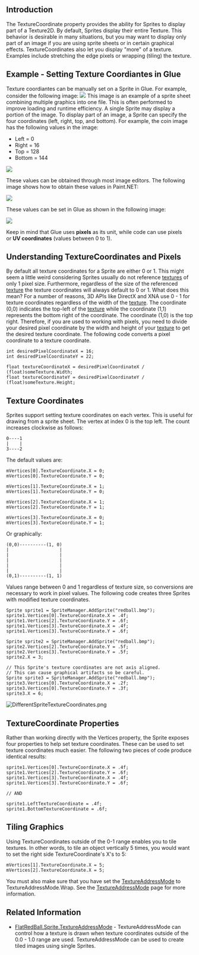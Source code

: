 ## Introduction

The TextureCoordinate property provides the ability for Sprites to display part of a Texture2D. By default, Sprites display their entire Texture. This behavior is desirable in many situations, but you may want to display only part of an image if you are using sprite sheets or in certain graphical effects. TextureCoordinates also let you display "more" of a texture. Examples include stretching the edge pixels or wrapping (tiling) the texture.

## Example - Setting Texture Coordiantes in Glue

Texture coordiantes can be manually set on a Sprite in Glue. For example, consider the following image: ![](https://raw.githubusercontent.com/vchelaru/FlatRedBall/NetStandard/Samples/Platformer/BreakingBlocks/FRBPlatformer.png) This image is an example of a sprite sheet combining multiple graphics into one file. This is often performed to improve loading and runtime efficiency. A single Sprite may display a portion of the image. To display part of an image, a Sprite can specify the four coordinates (left, right, top, and bottom). For example, the coin image has the following values in the image:

-   Left = 0
-   Right = 16
-   Top = 128
-   Bottom = 144

![](/media/2021-04-img_6074bfeed2cae.png)

These values can be obtained through most image editors. The following image shows how to obtain these values in Paint.NET:

![](/media/2021-04-img_6074b92ea2b46.png)

These values can be set in Glue as shown in the following image:

![](/media/2021-04-img_6074b9a2509fa.png)

Keep in mind that Glue uses **pixels** as its unit, while code can use pixels or **UV coordinates** (values between 0 to 1).

## Understanding TextureCoordinates and Pixels

By default all texture coordinates for a Sprite are either 0 or 1. This might seem a little weird considering Sprites usually do not reference [textures](/frb/docs/index.php?title=Microsoft.Xna.Framework.Graphics.Texture2D.md "Microsoft.Xna.Framework.Graphics.Texture2D") of only 1 pixel size. Furthermore, regardless of the size of the referenced [texture](/frb/docs/index.php?title=Microsoft.Xna.Framework.Graphics.Texture2D.md "Microsoft.Xna.Framework.Graphics.Texture2D") the texture coordinates will always default to 0 or 1. What does this mean? For a number of reasons, 3D APIs like DirectX and XNA use 0 - 1 for texture coordinates regardless of the width of the [texture](/frb/docs/index.php?title=Microsoft.Xna.Framework.Graphics.Texture2D.md "Microsoft.Xna.Framework.Graphics.Texture2D"). The coordinate (0,0) indicates the top-left of the [texture](/frb/docs/index.php?title=Microsoft.Xna.Framework.Graphics.Texture2D.md "Microsoft.Xna.Framework.Graphics.Texture2D") while the coordinate (1,1) represents the bottom right of the coordinate. The coordinate (1,0) is the top right. Therefore, if you are used to working with pixels, you need to divide your desired pixel coordinate by the width and height of your [texture](/frb/docs/index.php?title=Microsoft.Xna.Framework.Graphics.Texture2D.md "Microsoft.Xna.Framework.Graphics.Texture2D") to get the desired texture coordinate. The following code converts a pixel coordinate to a texture coordinate.

    int desiredPixelCoordinateX = 16;
    int desiredPixelCoordinateY = 22;

    float textureCoordinateX = desiredPixelCoordinateX / (float)someTexture.Width;
    float textureCoordinateY = desiredPixelCoordinateY / (float)someTexture.Height;

## Texture Coordinates

Sprites support setting texture coordinates on each vertex. This is useful for drawing from a sprite sheet. The vertex at index 0 is the top left. The count increases clockwise as follows:

    0----1
    |    |
    3----2

The default values are:

    mVertices[0].TextureCoordinate.X = 0;
    mVertices[0].TextureCoordinate.Y = 0;

    mVertices[1].TextureCoordinate.X = 1;
    mVertices[1].TextureCoordinate.Y = 0;

    mVertices[2].TextureCoordinate.X = 1;
    mVertices[2].TextureCoordinate.Y = 1;

    mVertices[3].TextureCoordinate.X = 0;
    mVertices[3].TextureCoordinate.Y = 1;

Or graphically:

    (0,0)----------(1, 0)
    |                   |
    |                   |
    |                   |
    |                   |
    |                   |
    (0,1)----------(1, 1)

Values range between 0 and 1 regardless of texture size, so conversions are necessary to work in pixel values. The following code creates three Sprites with modified texture coordinates.

    Sprite sprite1 = SpriteManager.AddSprite("redball.bmp");
    sprite1.Vertices[0].TextureCoordinate.X = .4f;
    sprite1.Vertices[2].TextureCoordinate.Y = .6f;
    sprite1.Vertices[3].TextureCoordinate.X = .4f;
    sprite1.Vertices[3].TextureCoordinate.Y = .6f;

    Sprite sprite2 = SpriteManager.AddSprite("redball.bmp");
    sprite2.Vertices[2].TextureCoordinate.Y = .5f;
    sprite2.Vertices[3].TextureCoordinate.Y = .5f;
    sprite2.X = 3;

    // This Sprite's texture coordinates are not axis aligned.
    // This can cause graphical artifacts so be careful.
    Sprite sprite3 = SpriteManager.AddSprite("redball.bmp");
    sprite3.Vertices[0].TextureCoordinate.X = .2f;
    sprite3.Vertices[0].TextureCoordinate.Y = .3f;
    sprite3.X = 6;

![DifferentSpriteTextureCoordinates.png](/media/migrated_media-DifferentSpriteTextureCoordinates.png)

## TextureCoordinate Properties

Rather than working directly with the Vertices property, the Sprite exposes four properties to help set texture coordinates. These can be used to set texture coordinates much easier. The following two pieces of code produce identical results:

    sprite1.Vertices[0].TextureCoordinate.X = .4f;
    sprite1.Vertices[2].TextureCoordinate.Y = .6f;
    sprite1.Vertices[3].TextureCoordinate.X = .4f;
    sprite1.Vertices[3].TextureCoordinate.Y = .6f;

    // AND

    sprite1.LeftTextureCoordinate = .4f;
    sprite1.BottomTextureCoordinate = .6f;

## Tiling Graphics

Using TextureCoordinates outside of the 0-1 range enables you to tile textures. In other words, to tile an object vertically 5 times, you would want to set the right side TextureCoordinate's X's to 5:

    mVertices[1].TextureCoordinate.X = 5;
    mVertices[2].TextureCoordinate.X = 5;

You must also make sure that you have set the [TextureAddressMode](/frb/docs/index.php?title=FlatRedBall.Sprite.TextureAddressMode.md "FlatRedBall.Sprite.TextureAddressMode") to TextureAddressMode.Wrap. See the [TextureAddressMode](/frb/docs/index.php?title=FlatRedBall.Sprite.TextureAddressMode.md "FlatRedBall.Sprite.TextureAddressMode") page for more information.

## Related Information

-   [FlatRedBall.Sprite.TextureAddressMode](/frb/docs/index.php?title=FlatRedBall.Sprite.TextureAddressMode.md "FlatRedBall.Sprite.TextureAddressMode") - TextureAddressMode can control how a texture is drawn when texture coordinates outside of the 0.0 - 1.0 range are used. TextureAddressMode can be used to create tiled images using single Sprites.
